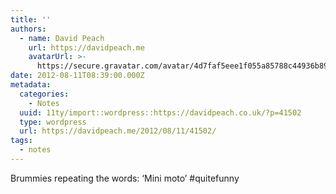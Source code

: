 ```yaml
---
title: ''
authors:
  - name: David Peach
    url: https://davidpeach.me
    avatarUrl: >-
      https://secure.gravatar.com/avatar/4d7faf5eee1f055a85788c44936b8995eaab6dfb004e7854ec747ccb272e91ee?s=96&d=mm&r=g
date: 2012-08-11T08:39:00.000Z
metadata:
  categories:
    - Notes
  uuid: 11ty/import::wordpress::https://davidpeach.co.uk/?p=41502
  type: wordpress
  url: https://davidpeach.me/2012/08/11/41502/
tags:
  - notes
---
```

Brummies repeating the words: ‘Mini moto’ #quitefunny